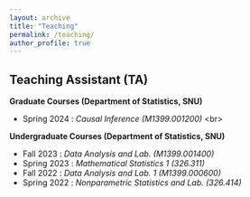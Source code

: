 ```yaml
---
layout: archive
title: "Teaching"
permalink: /teaching/
author_profile: true
---
```


Teaching Assistant (TA)
------

**Graduate Courses  (Department of Statistics, SNU)**
- Spring 2024 : *Causal Inference (M1399.001200)*
<br\>

**Undergraduate Courses  (Department of Statistics, SNU)**
- Fall 2023 : *Data Analysis and Lab. (M1399.001400)*
- Spring 2023 : *Mathematical Statistics 1 (326.311)*
- Fall 2022 : *Data Analysis and Lab. 1 (M1399.000600)*
- Spring 2022 : *Nonparametric Statistics and Lab. (326.414)*
